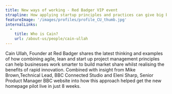 ```yaml
---
title: New ways of working - Red Badger VIP event
strapline: How applying startup principles and practices can give big business the edge it needs to drive top line growth.
featureImage: '/images/profiles/profile_CU_thumb.jpg'
internalLinks:
  -
    title: Who is Cain?
    url: /about-us/people/cain-ullah
---
```


Cain Ullah, Founder at Red Badger shares the latest thinking and examples of how combining agile, lean and start up project management principles can help businesses work smarter to build market share whilst realising the benefits of rapid innovation. Combined with insight from Mike Brown,Technical Lead, BBC Connected Studio and Eleni Sharp, Senior Product Manager BBC website into how this approach helped get the new homepage pilot live in just 8 weeks.